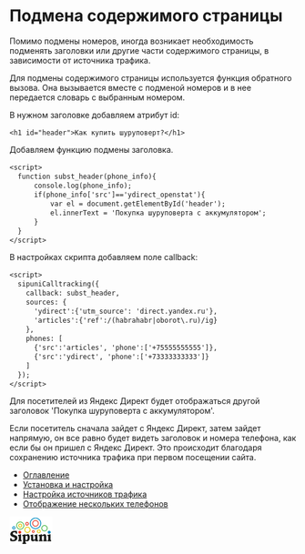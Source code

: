 # Подмена содержимого страницы
Помимо подмены номеров, иногда возникает необходимость подменять заголовки или другие части содержимого страницы, 
в зависимости от источника трафика. 

Для подмены содержимого страницы используется функция обратного вызова. Она вызывается вместе с подменой номеров и 
в нее передается словарь с выбранным номером.

В нужном заголовке добавляем атрибут id:
```
<h1 id="header">Как купить шуруповерт?</h1>
```

Добавляем функцию подмены заголовка. 
```
<script>
  function subst_header(phone_info){
      console.log(phone_info);
      if(phone_info['src']=='ydirect_openstat'){
          var el = document.getElementById('header');
          el.innerText = 'Покупка шуруповерта с аккумулятором';
      }
  }
</script>
```

В настройках скрипта добавляем поле callback:
```
<script>
  sipuniCalltracking({
    callback: subst_header,
    sources: {
      'ydirect':{'utm_source': 'direct.yandex.ru'},
      'articles':{'ref':/(habrahabr|oborot\.ru)/ig}
    },
    phones: [
      {'src':'articles', 'phone':['+75555555555']},
      {'src':'ydirect', 'phone':['+73333333333']}
    ]
  });
</script>
```

Для посетителей из Яндекс Директ будет отображаться другой заголовок 'Покупка шуруповерта с аккумулятором'.

Если посетитель сначала зайдет с Яндекс Директ, затем зайдет напрямую, он все равно будет видеть заголовок 
и номера телефона, как если бы он пришел с Яндекс Директ. Это происходит благодаря сохранению источника трафика 
при первом посещении сайта.

* [Оглавление](index.md)
* [Установка и настройка](install.md)
* [Настройка источников трафика](sources.md)
* [Отображение нескольких телефонов](many-numbers.md)


[![](doc/img/sipuni_logo.png)](http://calltracking.sipuni.com)
